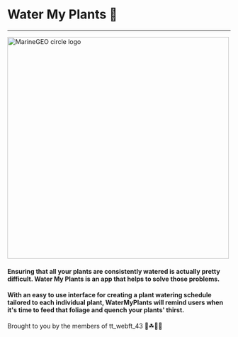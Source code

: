 # Water My Plants 🌱

---

<img src="https://images.unsplash.com/photo-1524492449090-a4e289316d9c?ixlib=rb-1.2.1&q=85&fm=jpg&crop=entropy&cs=srgb&ixid=eyJhcHBfaWQiOjYzOTIxfQ&w=6000" alt="MarineGEO circle logo" style="width: 500px;"/>

#### Ensuring that all your plants are consistently watered is actually pretty difficult. Water My Plants is an app that helps to solve those problems.

#### With an easy to use interface for creating a plant watering schedule tailored to each individual plant, WaterMyPlants will remind users when it's time to feed that foliage and quench your plants' thirst.

Brought to you by the members of tt_webft_43 🌿☘🌵🌱
